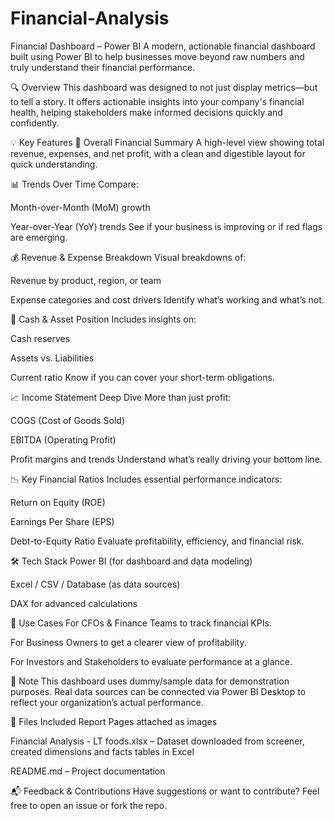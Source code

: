 # Financial-Analysis

Financial Dashboard – Power BI
A modern, actionable financial dashboard built using Power BI to help businesses move beyond raw numbers and truly understand their financial performance.

🔍 Overview
This dashboard was designed to not just display metrics—but to tell a story. It offers actionable insights into your company's financial health, helping stakeholders make informed decisions quickly and confidently.

💡 Key Features
🚀 Overall Financial Summary
A high-level view showing total revenue, expenses, and net profit, with a clean and digestible layout for quick understanding.

📊 Trends Over Time
Compare:

Month-over-Month (MoM) growth

Year-over-Year (YoY) trends
See if your business is improving or if red flags are emerging.

💰 Revenue & Expense Breakdown
Visual breakdowns of:

Revenue by product, region, or team

Expense categories and cost drivers
Identify what’s working and what’s not.

🏦 Cash & Asset Position
Includes insights on:

Cash reserves

Assets vs. Liabilities

Current ratio
Know if you can cover your short-term obligations.

📈 Income Statement Deep Dive
More than just profit:

COGS (Cost of Goods Sold)

EBITDA (Operating Profit)

Profit margins and trends
Understand what’s really driving your bottom line.

📉 Key Financial Ratios
Includes essential performance indicators:

Return on Equity (ROE)

Earnings Per Share (EPS)

Debt-to-Equity Ratio
Evaluate profitability, efficiency, and financial risk.

🛠 Tech Stack
Power BI (for dashboard and data modeling)

Excel / CSV / Database (as data sources)

DAX for advanced calculations

📎 Use Cases
For CFOs & Finance Teams to track financial KPIs.

For Business Owners to get a clearer view of profitability.

For Investors and Stakeholders to evaluate performance at a glance.

📌 Note
This dashboard uses dummy/sample data for demonstration purposes. Real data sources can be connected via Power BI Desktop to reflect your organization’s actual performance.

📂 Files Included
Report Pages attached as images

Financial Analysis - LT foods.xlsx –  Dataset downloaded from screener, created dimensions and facts tables in Excel

README.md – Project documentation

📬 Feedback & Contributions
Have suggestions or want to contribute? Feel free to open an issue or fork the repo.

